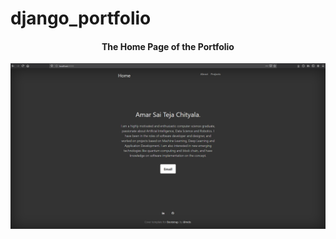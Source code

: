 # django_portfolio

#### <center> The Home Page of the Portfolio </center>

![The Home of the Portfolio](./images/SS.PNG)

